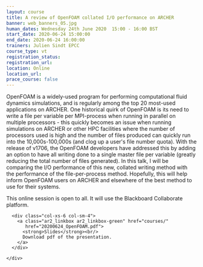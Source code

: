 ```yaml
---
layout: course
title: A review of OpenFOAM collated I/O performance on ARCHER
banner: web_banners_05.jpg
human_dates: Wednesday 24th June 2020  15:00 - 16:00 BST
start_date: 2020-06-24 15:00:00
end_date: 2020-06-24 16:00:00
trainers: Julien Sindt EPCC
course_type: vt
registration_status:
registration_url:
location: Online
location_url:
prace_course: false
---
```


OpenFOAM is a widely-used program for performing computational fluid dynamics simulations, and is 
regularly among the top 20 most-used applications on ARCHER. One historical quirk of OpenFOAM is its 
need to write a file per variable per MPI-process when running in parallel on multiple processors - this quickly 
becomes an issue when running simulations on ARCHER or other HPC facilities where the number of processors used is 
high and the number of files produced can quickly run into the 10,000s-100,000s (and clog up a user's file number quota). With the 
release of v1706, the OpenFOAM developers have addressed this by adding an option to have all writing done to a 
single master file per variable (greatly reducing the total number of files generated). In this talk, I will be 
comparing the I/O performance of this new, collated writing method with the performance of the file-per-process 
method. Hopefully, this will help inform OpenFOAM users on ARCHER and elsewhere of the best method to use for their systems.

This online session is open to all. It will use the Blackboard Collaborate platform.




<section id="service">
<!--
  <div class="row ">	

      <div class="col-xs-6 col-sm-4">
        <a class="ar2_linkbox ar2_linkbox-teal" 
          href="https://eu.bbcollab.com/guest/42cc4a3bb70548e9bde9458c539ea1dc">
          <strong>Join Session</strong><br/>
          Join this online session in your browser
        </a>
      </div>

      <div class="col-xs-6 col-sm-4">
        <a class="ar2_linkbox ar2_linkbox-green" href="courses/"
           href="myevents.ics">
          <strong>Add to Calendar</strong><br/>
          Download ICS file to add this event to your calendar complete with join link
        </a>
      </div>

											
    </div>



-->

<h2><a name="video">Video</a></h2>


<div>

<iframe title="Video"  width="560" height="315" src="https://www.youtube.com/embed/4iSOkN9N824" frameborder="0" allow="accelerometer; autoplay; encrypted-media; gyroscope; picture-in-picture" allowfullscreen></iframe>

</div>





<section id="service">
  <div class="container">
    <div class="row ">	

<!--

      <div class="col-xs-6 col-sm-4">
        <a class="ar2_linkbox ar2_linkbox-teal" href="  ">
          <strong>Transcript</strong><br/>
          Download a transcript of the video audio
        </a>
      </div>

-->

      <div class="col-xs-6 col-sm-4">
        <a class="ar2_linkbox ar2_linkbox-green" href="courses/"
           href="20200624_OpenFOAM.pdf">
          <strong>Slides</strong><br/>
          Download pdf of the presentation.
        </a>
      </div>
										
    </div>
  </div>
</section>

